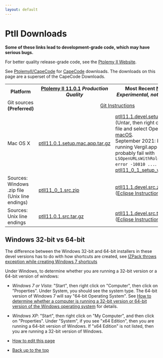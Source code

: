 ```yaml
---
layout: default
---
```

# PtII Downloads

**Some of these links lead to development-grade code, which may have serious bugs.**

For better quality release-grade code, see the [Ptolemy II Website](https://ptolemy.berkeley.edu/ptolemyII).

See [PtolemyII/CapeCode](http://accessors.org/wiki/PtolemyII) for [CapeCode](http://capecode.org) downloads. The downloads on this page are a superset of the CapeCode Downloads.

<table>

 <tr>
  <th> Platform </th>
  <th> <a href="https://ptolemy.berkeley.edu/ptolemyII/ptII11.0/">Ptolemy II 11.0.1</a>
                                                            <i>Production Quality</i>
  </th>
  <th> Most Recent <a href="https://wiki.eecs.berkeley.edu/ptexternal/Main/Travis">Nightly Build</a> <i>Experimental, not tested by hand</i> </th>
 </tr>

 <tr>
  <td> Git sources <b>(Preferred)</b> </td>
  <td align="center" colspan="2"> <a href="https://icyphy.github.io/ptII/index.html">Git Instructions</a> </td>
 </tr>

 <tr>
  <td> Mac OS X </td>
  <td>
        <a href="https://ptolemy.berkeley.edu/ptolemyII/ptII11.0/ptII11.0.1.setup.mac.app.tar.gz">ptII11.0.1.setup.mac.app.tar.gz</a>
  </td>
  <td> 
        <a href="https://github.com/icyphy/ptII/releases/download/nightly/ptII11.1.devel.setup.mac.app.tar.gz">ptII11.1.devel.setup.mac.app.tar.gz</a>
        <br/>(Untar, then right click on the .app file and select Open. See <a href="https://ptolemy.berkeley.edu/ptolemyII/ptII11.0/mac.htm">Notes for macOS</a>.
        <br/>September 2021: Note that running Vergil.app on the Mac will probably fail with <code>LSOpenURLsWithRole() failed with error -10810 ...</code>.  See <a href="https://github.com/icyphy/ptII/issues/335>JDK shipped with nightly build installers needs to be updated</a>.

  </td>
 </tr>

 <tr>
  <td> 64-bit Windows </td>
  <td> 
       <a href="https://ptolemy.berkeley.edu/ptolemyII/ptII11.0/ptII11_0_1_setup_windows_64.exe">ptII11_0_1_setup_windows_64.exe</a>
  </td>
  <td> 
       <a href="https://github.com/icyphy/ptII/releases/download/nightly/ptII11_1_devel_setup_windows_64.exe">ptII11_1_devel_setup_windows_64.exe</a>
  </td>
 </tr>

 <tr>
  <td> Sources: Windows .zip file (Unix line endings)</td>
  <td>
       <a href="https://ptolemy.berkeley.edu/ptolemyII/ptII11.0/ptII11_0_1_src.zip">ptII11_0_1.src.zip</a>
  </td>
  <td>
       <a href="https://github.com/icyphy/ptII/releases/download/nightly/ptII11.1.devel.src.zip">ptII11.1.devel.src.zip</a>
       <br/>(<a href="https://cdn.rawgit.com/icyphy/ptII/master/doc/eclipse/index.htm">Eclipse Instructions</a>)
  </td>
 </tr>

 <tr>
  <td> Sources: Unix line endings </td>
  <td>
        <a href="https://ptolemy.berkeley.edu/ptolemyII/ptII11.0/ptII11.0.1.src.tar.gz">ptII11.0.1.src.tar.gz</a>
  </td>
  <td>
        <a href="https://github.com/icyphy/ptII/releases/download/nightly/ptII11.1.devel.src.tar">ptII11.1.devel.src.tar</a>
        <br/>(<a href="https://cdn.rawgit.com/icyphy/ptII/master/doc/eclipse/index.htm">Eclipse Instructions</a>)
  </td>

 </tr>

</table>


Windows 32-bit vs 64-bit
------------------------

The difference between the Windows 32-bit and 64-bit installers in these devel versions has to do with how shortcuts are created, see [IZPack throws exception while creating Windows 7 shortcuts](https://izpack.atlassian.net/browse/IZPACK-506)

Under Windows, to determine whether you are running a 32-bit version or a 64-bit version of windows:

*   _Windows 7 or Vista_: "Start", then right click on "Computer", then click on "Properties". Under System, you should see the system type. The 64-bit version of Windows 7 will say "64-bit Operating System". See [How to determine whether a computer is running a 32-bit version or 64-bit version of the Windows operating system](https://support.microsoft.com/en-us/help/827218/how-to-determine-whether-a-computer-is-running-a-32-bit-version-or-64) for details.
*   _Windows XP_: "Start", then right click on "My Computer", and then click on "Properties". Under "System", if you see "x64 Edition", then you are running a 64-bit version of Windows. If "x64 Edition" is not listed, then you are running a 32-bit version of Windows.

*   [How to edit this page](../edit.html)
*   [Back up to the top](../index.html)
